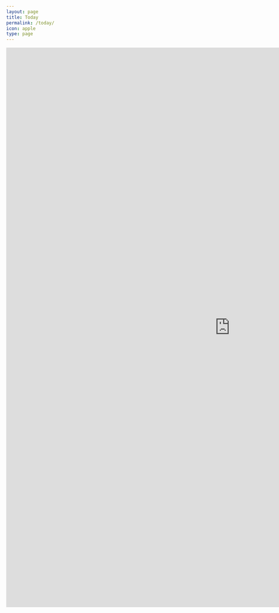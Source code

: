```yaml
---
layout: page
title: Today
permalink: /today/
icon: apple
type: page
---
```


<iframe frameborder="0" width="1200" height="1500" scrolling="yes" src="http://paper.7h365.com/Members/MemberIndex"></iframe>
